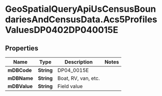 # GeoSpatialQueryApiUsCensusBoundariesAndCensusData.Acs5ProfilesValuesDP0402DP040015E

## Properties

Name | Type | Description | Notes
------------ | ------------- | ------------- | -------------
**mDBCode** | **String** | DP04_0015E | 
**mDBName** | **String** | Boat, RV, van, etc. | 
**mDBValue** | **String** | Field value | 



